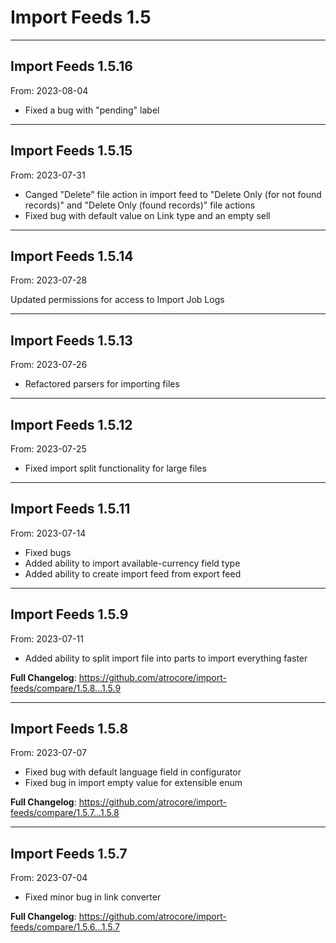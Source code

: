 # Import Feeds 1.5


---

## Import Feeds 1.5.16
From: 2023-08-04

* Fixed a bug with "pending" label

---

## Import Feeds 1.5.15
From: 2023-07-31

* Canged "Delete" file action in import feed to "Delete Only (for not found records)" and "Delete Only (found records)" file actions
* Fixed bug with default value on Link type and an empty sell

---

## Import Feeds 1.5.14
From: 2023-07-28

Updated permissions for access to Import Job Logs


---

## Import Feeds 1.5.13
From: 2023-07-26

* Refactored parsers for importing files

---

## Import Feeds 1.5.12
From: 2023-07-25

* Fixed import split functionality for large files

---

## Import Feeds 1.5.11
From: 2023-07-14

* Fixed bugs
* Added ability to import available-currency field type
* Added ability to create import feed from export feed

---

## Import Feeds 1.5.9
From: 2023-07-11

* Added ability to split import file into parts to import everything faster


**Full Changelog**: https://github.com/atrocore/import-feeds/compare/1.5.8...1.5.9

---

## Import Feeds 1.5.8
From: 2023-07-07

* Fixed bug with default language field in configurator
* Fixed bug in import empty value for extensible enum


**Full Changelog**: https://github.com/atrocore/import-feeds/compare/1.5.7...1.5.8

---

## Import Feeds 1.5.7
From: 2023-07-04

* Fixed minor bug in link converter

**Full Changelog**: https://github.com/atrocore/import-feeds/compare/1.5.6...1.5.7